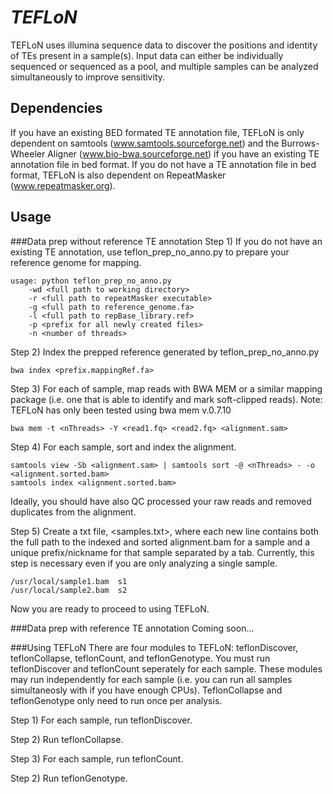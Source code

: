 *TEFLoN*
=======

TEFLoN uses illumina sequence data to discover the positions and identity of TEs present in a sample(s).
Input data can either be individually sequenced or sequenced as a pool, and multiple samples can be analyzed simultaneously to improve sensitivity.

## Dependencies

If you have an existing BED formated TE annotation file, TEFLoN is only dependent on samtools (www.samtools.sourceforge.net) and the Burrows-Wheeler Aligner (www.bio-bwa.sourceforge.net) if you have an existing TE annotation file in bed format.
If you do not have a TE annotation file in bed format, TEFLoN is also dependent on RepeatMasker (www.repeatmasker.org).

## Usage
###Data prep without reference TE annotation
Step 1) If you do not have an existing TE annotation, use teflon_prep_no_anno.py to prepare your reference genome for mapping.

```
usage: python teflon_prep_no_anno.py 
    -wd <full path to working directory> 
    -r <full path to repeatMasker executable> 
    -g <full path to reference_genome.fa>
    -l <full path to repBase_library.ref>
    -p <prefix for all newly created files>
    -n <number of threads>
```

Step 2) Index the prepped reference generated by teflon_prep_no_anno.py
```
bwa index <prefix.mappingRef.fa>
```
Step 3) For each of sample, map reads with BWA MEM or a similar mapping package (i.e. one that is able to identify and mark soft-clipped reads).
Note: TEFLoN has only been tested using bwa mem v.0.7.10
```
bwa mem -t <nThreads> -Y <read1.fq> <read2.fq> <alignment.sam>
```
Step 4) For each sample, sort and index the alignment.
```
samtools view -Sb <alignment.sam> | samtools sort -@ <nThreads> - -o <alignment.sorted.bam>
samtools index <alignment.sorted.bam>
```
Ideally, you should have also QC processed your raw reads and removed duplicates from the alignment.

Step 5) Create a txt file, <samples.txt>,  where each new line contains both the full path to the indexed and sorted alignment.bam for a sample and a unique prefix/nickname for that sample separated by a tab.
Currently, this step is necessary even if you are only analyzing a single sample.
```
/usr/local/sample1.bam  s1
/usr/local/sample2.bam  s2
```

Now you are ready to proceed to using TEFLoN.

###Data prep with reference TE annotation
Coming soon...

###Using TEFLoN
There are four modules to TEFLoN: teflonDiscover, teflonCollapse, teflonCount, and teflonGenotype.
You must run teflonDiscover and teflonCount seperately for each sample. These modules may run independently for each sample (i.e. you can run all samples simultaneosly with if you have enough CPUs).
TeflonCollapse and teflonGenotype only need to run once per analysis.

Step 1) For each sample, run teflonDiscover.

Step 2) Run teflonCollapse.

Step 3) For each sample, run teflonCount.

Step 2) Run teflonGenotype.






